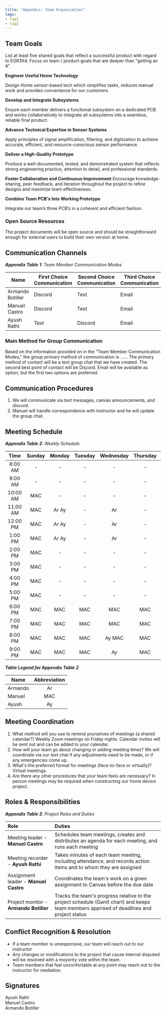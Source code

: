 ```yaml
---
title: "Appendix: Team Organization"
tags:
- tag1
- tag2
---
```


## Team Goals

List at least five shared goals that reflect a successful product with regard to EGR3X4. Focus on team / product goals that are deeper than "getting an A".

**Engineer Useful Home Technology**

Design Home sensor-based tech which simplifies tasks, reduces manual work and provides convenience for our customers.  

**Develop and Integrate Subsystems**

Ensure each member delivers a functional subsystem on a dedicated PCB and works collaboratively to integrate all subsystems into a seamless, reliable final product.


**Advance Technical Expertise in Sensor Systems**

Apply principles of signal amplification, filtering, and digitization to achieve accurate, efficient, and resource-conscious sensor performance.

**Deliver a High-Quality Prototype**

Produce a well-documented, tested, and demonstrated system that reflects strong engineering practice, attention to detail, and professional standards.

**Foster Collaboration and Continuous Improvement**
Encourage knowledge-sharing, peer feedback, and iteration throughout the project to refine designs and maximize team effectiveness.

**Combine Team PCB's Into Working Prototype**

Integrate our team’s three PCB’s in a coherent and efficient fashion.

### Open Source Resources
The project documents will be open source and should be straightforward enough for external users to build their own version at home.



## Communication Channels

_**Appendix Table 1**: Team Member Communication Modes_

|Name                 | First Choice Communication | Second Choice Communication | Third Choice Communication |
|---------------------|----------------------------|-----------------------------|----------------------------|
|Armando Botiller     |  Discord                   |  Text                       | Email                      |
|Manuel Castro        |  Discord                   |  Text                       | Email                      |
|Ayush Rathi          |  Text                      |  Discord                    | Email                      |

### Main Method for Group Communication

Based on the information provided on in the "Team Member Communication Modes," the group primary method of communication is ......
The primary method of contact will be a text group chat that we have created. The second best point of contact will be Discord. Email will be available as option, but the first two options are preferred.
 
## Communication Procedures

1. We will communicate via text messages, canvas announcements, and discord.
2. Manuel will handle correspondence with instructor and he will update the group chat.

## Meeting Schedule

_**Appendix Table 2**: Weekly Schedule_

| Time     | Sunday | Monday | Tuesday | Wednesday | Thursday | Friday | Saturday |
| :------: | :----: | :----: | :----:  | :----: | :----: | :----: | :-----: |
| 8:00 AM  | -      | -      | -       | -      | -      | -  | Ar MAC|
| 9:00 AM  | -      | -      | -       | -      | -      | -  | Ar MAC|
| 10:00 AM | MAC    | -      | -       | -      | -      | Ar | Ar MAC|
| 11:00 AM | MAC    | Ar Ay  | -       | Ar     | -      | Ar | Ar MAC| 
| 12:00 PM | MAC    | Ar Ay  | -       | Ar     | -      | Ar | Ar MAC|
| 1:00 PM  | MAC    | Ar Ay  | -       | Ar     | -      | Ar | Ar Ay MAC|
| 2:00 PM  | MAC    | -      | -       | -      | -      | Ar | Ar Ay MAC|
| 3:00 PM  | MAC    | -      | -       | -      | -      | Ar | -  MAC|
| 4:00 PM  | MAC    | -      | -       | -      | -      | Ar | -  MAC|
| 5:00 PM  | MAC    | -      | -       | -      | -      | -  | -  MAC|
| 6:00 PM  | MAC    | MAC    | MAC     | MAC    | MAC    | MAC| MAC   |
| 7:00 PM  | MAC    | MAC    | MAC     | MAC    | MAC    | MAC| Ay MAC|
| 8:00 PM  | MAC    | MAC    | MAC     | Ay MAC | MAC    | MAC| Ay MAC|
| 9:00 PM  | MAC    | MAC    | MAC     | Ay     | MAC    | MAC| Ay MAC|

_**Table Legend for Appendix Table 2**_

| Name | Abbreviation |
| ----- | :------: |
| Armando | Ar |
| Manuel | MAC |
| Ayush | Ay |


## Meeting Coordination

1. What method will you use to remind yourselves of meetings (a shared calendar?)
Weekly Zoom meetings on Friday nights. Calendar invites will be sent out and can be added to your calendar.
1. How will your team go about changing or adding meeting times? We will coordinate via our text chat if any adjustments need to be made, or if any emergencies come up.
1. What's the preferred format for meetings (face-to-face or virtually)? Virtual meetings.
1. Are there any other procedures that your team feels are necessary? In person meetings may be required when constructing our home device project.

## Roles & Responsibilities

_**Appendix Table 2**: Project Roles and Duties_

| **Role**          | **Duties**                                                                                                                                |
| :---------------- | :---------------------------------------------------------------------------------------------------------------------------------------- |
| Meeting leader  - **Manuel Castro** | Schedules team meetings, creates and distributes an agenda for each meeting, and runs each meeting                                        |
| Meeting recorder - **Ayush Rathi**  | Takes minutes of each team meeting, including attendance, and records action items and to whom they are assigned                          |
| Assignment leader - **Manuel Castro** | Coordinates the team's work on a given assignment to Canvas before the due date                                                           |
| Project monitor - **Armando Botiller** | Tracks the team's progress relative to the project schedule (Gantt chart) and keeps team members apprised of deadlines and project status |

## Conflict Recognition & Resolution
- If a team member is unresponsive, our team will reach out to our instructor
- Any changes or modifications to the project that cause internal disputed will be resolved with a moyority vote within the team.
- Team members that feel unconfortable at any point may reach out to the instructor for mediation.


## Signatures
Ayush Rathi <br>
Manuel Castro <br>
Armando Botiller